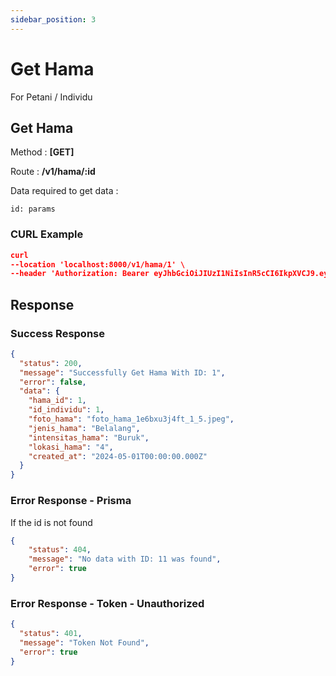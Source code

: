 ```yaml
---
sidebar_position: 3
---
```


# Get Hama

For Petani / Individu

## Get Hama

Method : **[GET]**

Route :
**/v1/hama/:id**

Data required to get data :

```
id: params
```

### CURL Example

```json
curl 
--location 'localhost:8000/v1/hama/1' \
--header 'Authorization: Bearer eyJhbGciOiJIUzI1NiIsInR5cCI6IkpXVCJ9.eyJkYXRhIjp7InVzZXJfaWQiOjcsInVzZXJuYW1lIjoiZmFyZGhhbjIiLCJwYXNzd29yZCI6IiQyYiQxMCRPalBXOGRDYW15L2JmSEFwamo1ZC4uUXJEdzU3czBRYUR1U3hVa0JnRTBleTJZLzNYWjRDYSIsIm5vX3RlbHAiOiIxMjM0NTY3ODkwMTIifSwiaWF0IjoxNzE0NzMyODkzLCJleHAiOjE3MTQ4MTkyOTN9.EBtcOes4b3RVgpwhkATHlE9bI1muOA1Tl8GAH5YerIc'
```

## Response

### Success Response

```json
{
  "status": 200,
  "message": "Successfully Get Hama With ID: 1",
  "error": false,
  "data": {
    "hama_id": 1,
    "id_individu": 1,
    "foto_hama": "foto_hama_1e6bxu3j4ft_1_5.jpeg",
    "jenis_hama": "Belalang",
    "intensitas_hama": "Buruk",
    "lokasi_hama": "4",
    "created_at": "2024-05-01T00:00:00.000Z"
  }
}
```

### Error Response - Prisma

If the id is not found

```json
{
    "status": 404,
    "message": "No data with ID: 11 was found",
    "error": true
}
```

### Error Response - Token - Unauthorized

```json
{
  "status": 401,
  "message": "Token Not Found",
  "error": true
}
```
